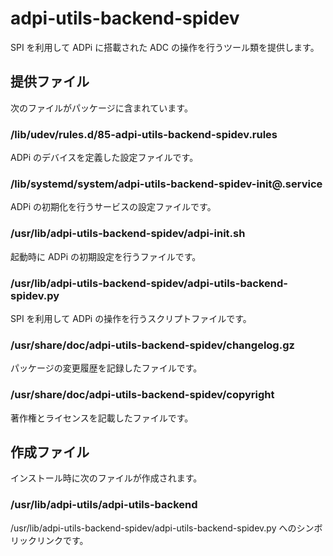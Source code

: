 adpi-utils-backend-spidev
=========================

SPI を利用して ADPi に搭載された ADC の操作を行うツール類を提供します。

## 提供ファイル
次のファイルがパッケージに含まれています。

### /lib/udev/rules.d/85-adpi-utils-backend-spidev.rules  
ADPi のデバイスを定義した設定ファイルです。

### /lib/systemd/system/adpi-utils-backend-spidev-init<span>@</span>.service  
ADPi の初期化を行うサービスの設定ファイルです。

### /usr/lib/adpi-utils-backend-spidev/adpi-init.sh  
起動時に ADPi の初期設定を行うファイルです。

### /usr/lib/adpi-utils-backend-spidev/adpi-utils-backend-spidev.py  
SPI を利用して ADPi の操作を行うスクリプトファイルです。

### /usr/share/doc/adpi-utils-backend-spidev/changelog.gz
パッケージの変更履歴を記録したファイルです。

### /usr/share/doc/adpi-utils-backend-spidev/copyright
著作権とライセンスを記載したファイルです。

## 作成ファイル
インストール時に次のファイルが作成されます。

### /usr/lib/adpi-utils/adpi-utils-backend  
/usr/lib/adpi-utils-backend-spidev/adpi-utils-backend-spidev.py へのシンボリックリンクです。
